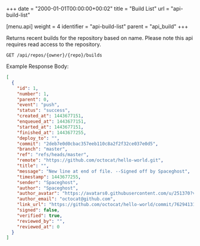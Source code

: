 +++
date = "2000-01-01T00:00:00+00:02"
title = "Build List"
url = "api-build-list"

[menu.api]
  weight = 4
  identifier = "api-build-list"
  parent = "api_build"
+++

Returns recent builds for the repository based on name.
Please note this api requires read access to the repository.

```text
GET /api/repos/{owner}/{repo}/builds
```

Example Response Body:

```json
[
  {
    "id": 1,
    "number": 1,
    "parent": 0,
    "event": "push",
    "status": "success",
    "created_at": 1443677151,
    "enqueued_at": 1443677151,
    "started_at": 1443677151,
    "finished_at": 1443677255,
    "deploy_to": "",
    "commit": "2deb7e0d0cbac357eeb110c8a2f2f32ce037e0d5",
    "branch": "master",
    "ref": "refs/heads/master",
    "remote": "https://github.com/octocat/hello-world.git",
    "title": "",
    "message": "New line at end of file. --Signed off by Spaceghost",
    "timestamp": 1443677255,
    "sender": "Spaceghost",
    "author": "Spaceghost",
    "author_avatar": "https://avatars0.githubusercontent.com/u/251370?v=3",
    "author_email": "octocat@github.com",
    "link_url": "https://github.com/octocat/hello-world/commit/762941318ee16e59dabbacb1b4049eec22f0d303",
    "signed": false,
    "verified": true,
    "reviewed_by": "",
    "reviewed_at": 0
  }
]
```
